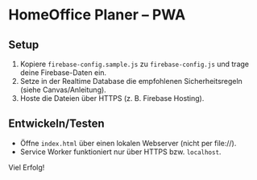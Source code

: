 # HomeOffice Planer – PWA

## Setup
1. Kopiere `firebase-config.sample.js` zu `firebase-config.js` und trage deine Firebase-Daten ein.
2. Setze in der Realtime Database die empfohlenen Sicherheitsregeln (siehe Canvas/Anleitung).
3. Hoste die Dateien über HTTPS (z. B. Firebase Hosting).

## Entwickeln/Testen
- Öffne `index.html` über einen lokalen Webserver (nicht per file://).
- Service Worker funktioniert nur über HTTPS bzw. `localhost`.

Viel Erfolg!
